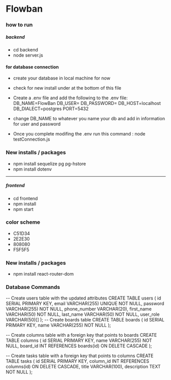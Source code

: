 # Flowban

### how to run 
##### backend
- cd backend
- node server.js
#### for database connection
- create your database in local machine for now
- check for new install under at the bottom of this file
- Create a .env file and add the following to the .env file:
DB_NAME=FlowBan
DB_USER=
DB_PASSWORD=
DB_HOST=localhost
DB_DIALECT=postgres
PORT=5432

- change DB_NAME to whatever you name your db and add in information for user and password
- Once you complete modifing the .env run this command : node testConnection.js

### New installs / packages 
- npm install sequelize pg pg-hstore
- npm install dotenv
------



##### frontend
- cd frontend
- npm install
- npm start
### color scheme
- C51D34
- 2E2E30
- 808080
- F5F5F5
### New installs / packages
- npm install react-router-dom

### Database Commands
-- Create users table with the updated attributes
CREATE TABLE users (
    id SERIAL PRIMARY KEY,
    email VARCHAR(255) UNIQUE NOT NULL,
    password VARCHAR(255) NOT NULL,
    phone_number VARCHAR(20),
    first_name VARCHAR(50) NOT NULL,
    last_name VARCHAR(50) NOT NULL,
    user_role VARCHAR(50)[]
);
-- Create boards table
CREATE TABLE boards (
    id SERIAL PRIMARY KEY,
    name VARCHAR(255) NOT NULL
);

-- Create columns table with a foreign key that points to boards
CREATE TABLE columns (
    id SERIAL PRIMARY KEY,
    name VARCHAR(255) NOT NULL,
    board_id INT REFERENCES boards(id) ON DELETE CASCADE
);

-- Create tasks table with a foreign key that points to columns
CREATE TABLE tasks (
    id SERIAL PRIMARY KEY,
    column_id INT REFERENCES columns(id) ON DELETE CASCADE,
    title VARCHAR(100),
    description TEXT NOT NULL
);
